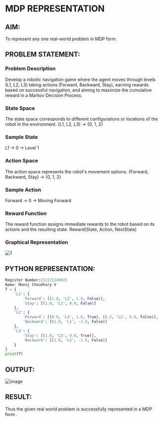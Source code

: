 # MDP REPRESENTATION

## AIM:
To represent any one real-world problem in MDP form.

## PROBLEM STATEMENT:

### Problem Description
Develop a robotic navigation game where the agent moves through levels (L1, L2, L3) taking actions (Forward, Backward, Stay), earning rewards based on successful navigation, and aiming to maximize the cumulative reward in a Markov Decision Process.

### State Space
The state space corresponds to different configurations or locations of the robot in the environment.
{L1, L2, L3} -> {0, 1, 2}

### Sample State
L1 -> 0 -> Level 1

### Action Space
The action space represents the robot's movement options.
{Forward, Backward, Stay} -> {0, 1, 2}

### Sample Action
Forward -> 0 -> Moving Forward

### Reward Function
The reward function assigns immediate rewards to the robot based on its actions and the resulting state.
Reward(State, Action, NextState)

### Graphical Representation
![1](https://github.com/manojvenaram/mdp-representation/assets/94165064/bf224b74-46d2-4c43-800b-082e82b0a826)


## PYTHON REPRESENTATION:

```python
Register Number:212221240025
Name: Manoj Choudhary V
T = {
    'L1': {
        'Forward': [(1.0, 'L2', 1.0, False)],
        'Stay': [(1.0, 'L1', 0.0, False)]
    },
    'L2': {
        'Forward': [(0.8, 'L3', 1.0, True), (0.2, 'L2', 0.0, False)],
        'Backward': [(1.0, 'L1', -1.0, False)]
    },
    'L3': {
        'Stay': [(1.0, 'L3', 0.0, True)],
        'Backward': [(1.0, 'L2', -1.0, False)]
    }
}
print(T)
```

## OUTPUT:
![image](https://github.com/manojvenaram/mdp-representation/assets/94165064/d78f9291-cde1-410a-b290-3cf8da0d703b)


## RESULT:
Thus the given real world problem is successfully represented in a MDP form .

